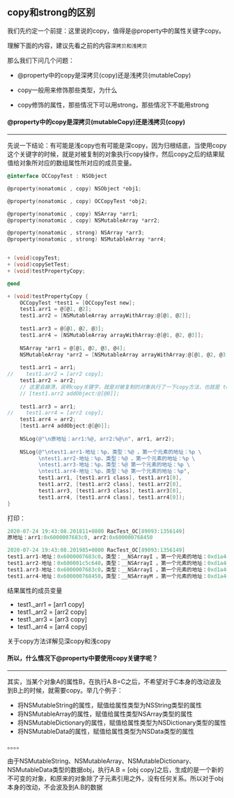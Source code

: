 ## copy和strong的区别

我们先约定一个前提：这里说的copy，值得是@property中的属性关键字copy。

理解下面的内容，建议先看之前的内容`深拷贝和浅拷贝`

那么我们下问几个问题：

- @property中的copy是深拷贝(copy)还是浅拷贝(mutableCopy)

- copy一般用来修饰那些类型，为什么

- copy修饰的属性，那些情况下可以用strong，那些情况下不能用strong

  

#### @property中的copy是深拷贝(mutableCopy)还是浅拷贝(copy)

----

先说一下结论：有可能是浅copy也有可能是深copy，因为归根结底，当使用copy这个关键字的时候，就是对被复制的对象执行copy操作，然后copy之后的结果赋值给对象所对应的数组属性所对应的成员变量。

```objective-c
@interface OCCopyTest : NSObject

@property(nonatomic , copy) NSObject *obj1;

@property(nonatomic , copy) OCCopyTest *obj2;

@property(nonatomic , copy) NSArray *arr1;
@property(nonatomic , copy) NSMutableArray *arr2;

@property(nonatomic , strong) NSArray *arr3;
@property(nonatomic , strong) NSMutableArray *arr4;


+ (void)copyTest;
+ (void)copySetTest;
+ (void)testPropertyCopy;

@end

+ (void)testPropertyCopy {
    OCCopyTest *test1 = [OCCopyTest new];
    test1.arr1 = @[@1, @2];
    test1.arr2 = [NSMutableArray arrayWithArray:@[@1, @2]];
    
    test1.arr3 = @[@1, @2, @3];
    test1.arr4 = [NSMutableArray arrayWithArray:@[@1, @2, @3]];
    
    NSArray *arr1 = @[@1, @2, @3, @4];
    NSMutableArray *arr2 = [NSMutableArray arrayWithArray:@[@1, @2, @3, @4, @5]];;
    
    test1.arr1 = arr1;
//    test1.arr2 = [arr2 copy];
    test1.arr2 = arr2;
    // 这里会崩溃，说明copy关键字，就是对被复制的对象执行了一下copy方法，也就是 test1._arr2 = [arr2 copy]
    // [test1.arr2 addObject:@[@0]];
    
    test1.arr3 = arr1;
//    test1.arr4 = [arr2 copy];
    test1.arr4 = arr2;
    [test1.arr4 addObject:@[@0]];
    
    NSLog(@"\n原地址：arr1:%@, arr2:%@\n", arr1, arr2);
    
    NSLog(@"\ntest1.arr1-地址：%p，类型：%@ ，第一个元素的地址：%p \
          \ntest1.arr2-地址：%p，类型：%@ ，第一个元素的地址：%p \
          \ntest1.arr3-地址：%p，类型：%@ 第一个元素的地址：%p \
          \ntest1.arr4-地址：%p，类型：%@ 第一个元素的地址：%p",
          test1.arr1, [test1.arr1 class], test1.arr1[0],
          test1.arr2, [test1.arr2 class], test1.arr2[0],
          test1.arr3, [test1.arr3 class], test1.arr3[0],
          test1.arr4, [test1.arr4 class], test1.arr4[0]);
}
```

打印：

```objective-c
2020-07-24 19:43:08.201811+0800 RacTest_OC[89093:1356149] 
原地址：arr1:0x6000007683c0, arr2:0x600000768450

2020-07-24 19:43:08.201985+0800 RacTest_OC[89093:1356149] 
test1.arr1-地址：0x6000007683c0，类型：__NSArrayI ，第一个元素的地址：0xd1a463f5469f5daf           
test1.arr2-地址：0x600001c5c640，类型：__NSArrayI ，第一个元素的地址：0xd1a463f5469f5daf           
test1.arr3-地址：0x6000007683c0，类型：__NSArrayI ，第一个元素的地址：0xd1a463f5469f5daf           
test1.arr4-地址：0x600000768450，类型：__NSArrayM ，第一个元素的地址：0xd1a463f5469f5daf
```

结果属性的成员变量

- test1._arr1 = [arr1 copy]
- test1._arr2 = [arr2 copy]
- test1._arr3 = [arr3 copy]
- test1._arr4 = [arr4 copy]

关于copy方法详解见<a src='./深拷贝和浅拷贝.md'>深copy和浅copy</a>



#### 所以，什么情况下@property中要使用copy关键字呢？

----

其实，当某个对象A的属性B，在执行A.B=C之后，不希望对于C本身的改动波及到B上的时候，就需要copy。举几个例子：

- 将NSMutableString的属性，赋值给属性类型为NSString类型的属性
- 将NSMutableArray的属性，赋值给属性类型NSArray类型的属性
- 将NSMutableDictionary的属性，赋值给属性类型为NSDictionary类型的属性
- 将NSMutableData的属性，赋值给属性类型为NSData类型的属性

。。。。

由于NSMutableString、NSMutableArray、NSMutableDictionary、NSMutableData类型的数据obj，执行A.B = [obj copy]之后，生成的是一个新的不可变的对象，和原来的对象除了子元素引用之外，没有任何关系。所以对于obj本身的改动，不会波及到A.B的数据
